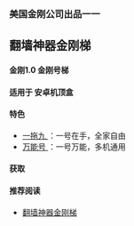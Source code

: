 ### 美国金刚公司出品一一
## 翻墙神器金刚梯
#### 金刚1.0 金刚号梯
#### 适用于 安卓机顶盒

#### 特色
  - [ 一拖九 ](https://a2zitpro.github.io/web/一拖九)：一号在手，全家自由
  - [ 万能号 ](https://a2zitpro.github.io/web/万能金刚号)：一号万能，多机通用

  
#### 获取


#### 推荐阅读
- [翻墙神器金刚梯](https://a2zitpro.github.io/web/dlb)
